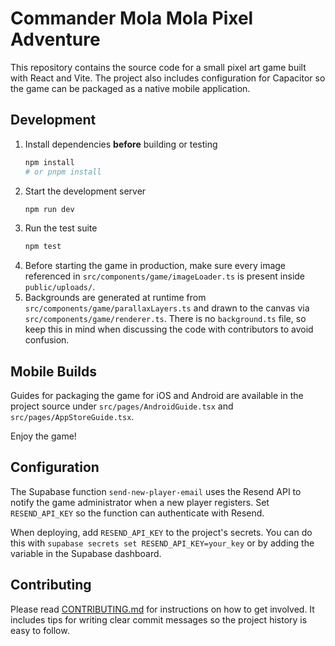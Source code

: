 # Commander Mola Mola Pixel Adventure

This repository contains the source code for a small pixel art game built with React and Vite. The project also includes configuration for Capacitor so the game can be packaged as a native mobile application.

## Development

1. Install dependencies **before** building or testing
   ```sh
   npm install
   # or pnpm install
   ```
2. Start the development server
   ```sh
   npm run dev
   ```
3. Run the test suite
   ```sh
   npm test
   ```
4. Before starting the game in production, make sure every image referenced in
   `src/components/game/imageLoader.ts` is present inside `public/uploads/`.
5. Backgrounds are generated at runtime from
   `src/components/game/parallaxLayers.ts` and drawn to the canvas via
   `src/components/game/renderer.ts`. There is no `background.ts` file, so keep
   this in mind when discussing the code with contributors to avoid confusion.

## Mobile Builds

Guides for packaging the game for iOS and Android are available in the project source under `src/pages/AndroidGuide.tsx` and `src/pages/AppStoreGuide.tsx`.

Enjoy the game!

## Configuration

The Supabase function `send-new-player-email` uses the Resend API to notify the
game administrator when a new player registers. Set `RESEND_API_KEY` so the
function can authenticate with Resend.

When deploying, add `RESEND_API_KEY` to the project's secrets. You can do this
with `supabase secrets set RESEND_API_KEY=your_key` or by adding the variable in
the Supabase dashboard.

## Contributing

Please read [CONTRIBUTING.md](CONTRIBUTING.md) for instructions on how to get involved.
It includes tips for writing clear commit messages so the project history is easy to follow.
